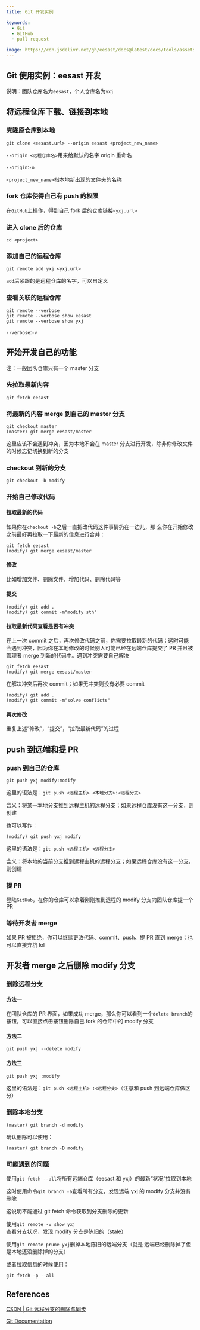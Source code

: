 ```yaml
---
title: Git 开发实例

keywords:
  - Git
  - GitHub
  - pull request

image: https://cdn.jsdelivr.net/gh/eesast/docs@latest/docs/tools/assets/pull-request.png
---
```


## Git 使用实例：eesast 开发

说明：团队仓库名为`eesast`，个人仓库名为`yxj`

## 将远程仓库下载、链接到本地

### 克隆原仓库到本地

```shell
git clone <eesast.url> --origin eesast <project_new_name>
```

`--origin <远程仓库名>`用来给默认的名字 origin 重命名

`--origin`:`-o`

`<project_new_name>`指本地新出现的文件夹的名称

### fork 仓库使得自己有 push 的权限

在`GitHub`上操作，得到自己 fork 后的仓库链接`<yxj.url>`

### 进入 clone 后的仓库

```shell
cd <project>
```

### 添加自己的远程仓库

```shell
git remote add yxj <yxj.url>
```

`add`后紧跟的是远程仓库的名字，可以自定义

### 查看关联的远程仓库

```shell
git remote --verbose
git remote --verbose show eesast
git remote --verbose show yxj
```

`--verbose`:`-v`

## 开始开发自己的功能

注：一般团队仓库只有一个 master 分支

### 先拉取最新内容

```shell
git fetch eesast
```

### 将最新的内容 merge 到自己的 master 分支

```shell
git checkout master
(master) git merge eesast/master
```

这里应该不会遇到冲突，因为本地不会在 master 分支进行开发，除非你修改文件的时候忘记切换到新的分支

### checkout 到新的分支

```shell
git checkout -b modify
```

### 开始自己修改代码

#### 拉取最新的代码

如果你在`checkout -b`之后一直把改代码这件事情扔在一边儿，那
么你在开始修改之前最好再拉取一下最新的信息进行合并：

```shell
git fetch eesast
(modify) git merge eesast/master
```

#### 修改

比如增加文件、删除文件，增加代码、删除代码等

#### 提交

```shell
(modify) git add .
(modify) git commit -m"modify sth"
```

#### 拉取最新代码查看是否有冲突

在上一次 commit 之后，再次修改代码之前，你需要拉取最新的代码；这时可能会遇到冲突，因为你在本地修改的时候别人可能已经在远端仓库提交了 PR 并且被管理者 merge 到新的代码中。遇到冲突需要自己解决

```shell
git fetch eesast
(modify) git merge eesast/master
```

在解决冲突后再次 commit；如果无冲突则没有必要 commit

```shell
(modify) git add .
(modify) git commit -m"solve conflicts"
```

#### 再次修改

重复上述“修改”，“提交”，“拉取最新代码”的过程

## push 到远端和提 PR

### push 到自己的仓库

```shell
git push yxj modify:modify
```

这里的语法是：`git push <远程主机> <本地分支>:<远程分支>`

含义：将某一本地分支推到远程主机的远程分支；如果远程仓库没有这一分支，则创建

也可以写作：

```shell
(modify) git push yxj modify
```

这里的语法是：`git push <远程主机> <远程分支>`

含义：将本地的当前分支推到远程主机的远程分支；如果远程仓库没有这一分支，则创建

### 提 PR

登陆`GitHub`，在你的仓库可以拿着刚刚推到远程的 modify 分支向团队仓库提一个 PR

### 等待开发者 merge

如果 PR 被拒绝，你可以继续更改代码、commit、push、提 PR 直到 merge；也可以直接弃坑 lol

## 开发者 merge 之后删除 modify 分支

### 删除远程分支

#### 方法一

在团队仓库的 PR 界面，如果成功 merge，那么你可以看到一个`delete branch`的按钮，可以直接点击按钮删除自己 fork 的仓库中的 modify 分支

#### 方法二

```shell
git push yxj --delete modify
```

#### 方法三

```shell
git push yxj :modify
```

这里的语法是：`git push <远程主机> :<远程分支>`（注意和 push 到远端仓库做区分）

### 删除本地分支

```shell
(master) git branch -d modify
```

确认删除可以使用：

```shell
(master) git branch -D modify
```

### 可能遇到的问题

使用`git fetch --all`将所有远端仓库（eesast 和 yxj）的最新“状况”拉取到本地

这时使用命令`git branch -a`查看所有分支，发现远端 yxj 的 modify 分支并没有删除

这说明不能通过 git fetch 命令获取到分支删除的更新

使用`git remote -v show yxj`查看分支状况，发现 modify 分支是陈旧的（stale）

使用`git remote prune yxj`删掉本地陈旧的远端分支（就是
远端已经删除掉了但是本地还没删除掉的分支）

或者拉取信息的时候使用：

```shell
git fetch -p --all
```

## References

[CSDN | Git 远程分支的删除与同步](https://blog.csdn.net/dta0502/article/details/90214417)

[Git Documentation](https://git-scm.com/docs)

